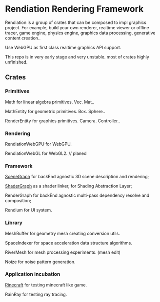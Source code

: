 # Rendiation Rendering Framework

Rendiation is a group of crates that can be composed to impl graphics project. For example, build your own renderer, realtime viewer or offline tracer, game engine, physics engine, graphics data processing, generative content creation..

Use WebGPU as first class realtime graphics API support.

This repo is in very early stage and very unstable. most of crates highly unfinished.

## Crates

### Primitives

Math for linear algebra primitives. Vec. Mat..

MathEntity for geometric primitives. Box. Sphere..

RenderEntity for graphics primitives. Camera. Controller..

### Rendering

RendiationWebGPU for WebGPU.

RendiationWebGL for WebGL2. // planed

### Framework

[SceneGraph](./scene-graph/README.md) for backEnd agnostic 3D scene description and rendering;

[ShaderGraph](./shader-graph/README.md) as a shader linker, for Shading Abstraction Layer;

RenderGraph for backEnd agnostic multi-pass dependency resolve and composition;

Rendium for UI system.

### Library

MeshBuffer for geometry mesh creating conversion utils.

SpaceIndexer for space acceleration data structure algorithms.

RiverMesh for mesh processing experiments. (mesh edit)

Noize for noise pattern generation.

### Application incubation

[Rinecraft](./rinecraft/README.md) for testing minecraft like game.

RainRay for testing ray tracing.
